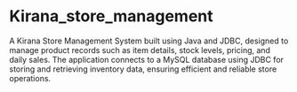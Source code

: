 # Kirana_store_management
A Kirana Store Management System built using Java and JDBC, designed to manage product records such as item details, stock levels, pricing, and daily sales. The application connects to a MySQL database using JDBC for storing and retrieving inventory data, ensuring efficient and reliable store operations.
